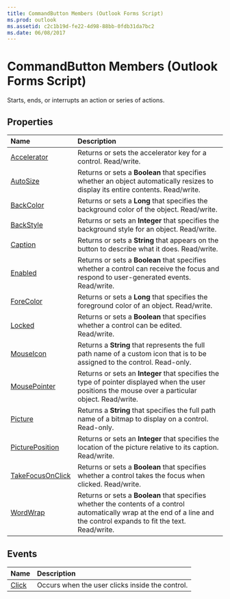 ```yaml
---
title: CommandButton Members (Outlook Forms Script)
ms.prod: outlook
ms.assetid: c2c1b19d-fe22-4d98-88bb-0fdb31da7bc2
ms.date: 06/08/2017
---
```



# CommandButton Members (Outlook Forms Script)

Starts, ends, or interrupts an action or series of actions.


## Properties



|**Name**|**Description**|
|:-----|:-----|
| [Accelerator](commandbutton-accelerator-property-outlook-forms-script.md)|Returns or sets the accelerator key for a control. Read/write.|
| [AutoSize](commandbutton-autosize-property-outlook-forms-script.md)|Returns or sets a **Boolean** that specifies whether an object automatically resizes to display its entire contents. Read/write.|
| [BackColor](commandbutton-backcolor-property-outlook-forms-script.md)|Returns or sets a **Long** that specifies the background color of the object. Read/write.|
| [BackStyle](commandbutton-backstyle-property-outlook-forms-script.md)|Returns or sets an **Integer** that specifies the background style for an object. Read/write.|
| [Caption](commandbutton-caption-property-outlook-forms-script.md)|Returns or sets a **String** that appears on the button to describe what it does. Read/write.|
| [Enabled](commandbutton-enabled-property-outlook-forms-script.md)|Returns or sets a **Boolean** that specifies whether a control can receive the focus and respond to user-generated events. Read/write.|
| [ForeColor](commandbutton-forecolor-property-outlook-forms-script.md)|Returns or sets a **Long** that specifies the foreground color of an object. Read/write.|
| [Locked](commandbutton-locked-property-outlook-forms-script.md)|Returns or sets a **Boolean** that specifies whether a control can be edited. Read/write.|
| [MouseIcon](commandbutton-mouseicon-property-outlook-forms-script.md)|Returns a **String** that represents the full path name of a custom icon that is to be assigned to the control. Read-only.|
| [MousePointer](commandbutton-mousepointer-property-outlook-forms-script.md)|Returns or sets an **Integer** that specifies the type of pointer displayed when the user positions the mouse over a particular object. Read/write.|
| [Picture](commandbutton-picture-property-outlook-forms-script.md)|Returns a **String** that specifies the full path name of a bitmap to display on a control. Read-only.|
| [PicturePosition](commandbutton-pictureposition-property-outlook-forms-script.md)|Returns or sets an **Integer** that specifies the location of the picture relative to its caption. Read/write.|
| [TakeFocusOnClick](commandbutton-takefocusonclick-property-outlook-forms-script.md)|Returns or sets a **Boolean** that specifies whether a control takes the focus when clicked. Read/write.|
| [WordWrap](commandbutton-wordwrap-property-outlook-forms-script.md)|Returns or sets a **Boolean** that specifies whether the contents of a control automatically wrap at the end of a line and the control expands to fit the text. Read/write.|



## Events



|**Name**|**Description**|
|:-----|:-----|
| [Click](commandbutton-click-event-outlook-forms-script.md)|Occurs when the user clicks inside the control.|



